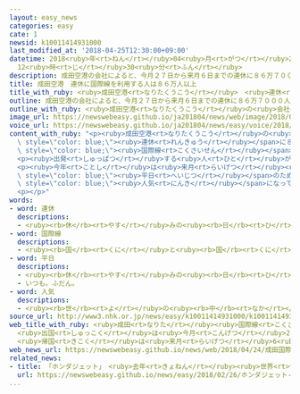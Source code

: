 ```yaml
---
layout: easy_news
categories: easy
cate: 1
newsid: k10011414931000
last_modified_at: '2018-04-25T12:30:00+09:00'
datetime: 2018<ruby>年<rt>ねん</rt></ruby>04<ruby>月<rt>がつ</rt></ruby>25<ruby>日<rt>にち</rt></ruby>
  12<ruby>時<rt>じ</rt></ruby>30<ruby>分<rt>ふん</rt></ruby>
description: 成田空港の会社によると、今月２７日から来月６日までの連休に８６万７０００人が国際線を利用する予定です。
title: 成田空港　連休に国際線を利用する人は８６万人以上
title_with_ruby: <ruby>成田空港<rt>なりたくうこう</rt></ruby>　<ruby>連休<rt>れんきゅう</rt></ruby>に<ruby>国際線<rt>こくさいせん</rt></ruby>を<ruby>利用<rt>りよう</rt></ruby>する<ruby>人<rt>ひと</rt></ruby>は８６<ruby>万<rt>まん</rt></ruby><ruby>人<rt>にん</rt></ruby><ruby>以上<rt>いじょう</rt></ruby>
outline: 成田空港の会社によると、今月２７日から来月６日までの連休に８６万７０００人が国際線を利用する予定です。
outline_with_ruby: <ruby>成田空港<rt>なりたくうこう</rt></ruby>の<ruby>会社<rt>かいしゃ</rt></ruby>によると、<ruby>今月<rt>こんげつ</rt></ruby>２７<ruby>日<rt>にち</rt></ruby>から<ruby>来月<rt>らいげつ</rt></ruby><ruby>６日<rt>むいか</rt></ruby>までの<ruby>連休<rt>れんきゅう</rt></ruby>に８６<ruby>万<rt>まん</rt></ruby>７０００<ruby>人<rt>にん</rt></ruby>が<ruby>国際線<rt>こくさいせん</rt></ruby>を<ruby>利用<rt>りよう</rt></ruby>する<ruby>予定<rt>よてい</rt></ruby>です。
image_url: https://newswebeasy.github.io/ja201804/news/web/image/2018/04/24/K10011414931_1804240749_1804240754_01_03.jpg
voice_url: https://newswebeasy.github.io/ja201804/news/easy/voice/2018/04/25/k10011414931000.mp4
content_with_ruby: "<p><ruby>成田空港<rt>なりたくうこう</rt></ruby>の<ruby>会社<rt>かいしゃ</rt></ruby>によると、<ruby>今月<rt>こんげつ</rt></ruby>２７<ruby>日<rt>にち</rt></ruby>から<ruby>来月<rt>らいげつ</rt></ruby><ruby>６日<rt>むいか</rt></ruby>までの<span\
  \ style=\"color: blue;\"><ruby>連休<rt>れんきゅう</rt></ruby></span>に８６<ruby>万<rt>まん</rt></ruby>７０００<ruby>人<rt>にん</rt></ruby>が<span\
  \ style=\"color: blue;\"><ruby>国際線<rt>こくさいせん</rt></ruby></span>を<ruby>利用<rt>りよう</rt></ruby>する<ruby>予定<rt>よてい</rt></ruby>です。<ruby>去年<rt>きょねん</rt></ruby>より６％<ruby>多<rt>おお</rt></ruby>くなりそうです。</p>\n\
  <p><ruby>出発<rt>しゅっぱつ</rt></ruby>する<ruby>人<rt>ひと</rt></ruby>が<ruby>最<rt>もっと</rt></ruby>も<ruby>多<rt>おお</rt></ruby>くなるのは<ruby>今月<rt>こんげつ</rt></ruby>２８<ruby>日<rt>にち</rt></ruby>で、<ruby>帰<rt>かえ</rt></ruby>ってくる<ruby>人<rt>ひと</rt></ruby>が<ruby>最<rt>もっと</rt></ruby>も<ruby>多<rt>おお</rt></ruby>くなるのは<ruby>来月<rt>らいげつ</rt></ruby><ruby>６日<rt>むいか</rt></ruby>になりそうです。</p>\n\
  <p><ruby>今年<rt>ことし</rt></ruby>は<ruby>来月<rt>らいげつ</rt></ruby><ruby>１日<rt>ついたち</rt></ruby>と<ruby>２日<rt>ふつか</rt></ruby>が<span\
  \ style=\"color: blue;\"><ruby>平日<rt>へいじつ</rt></ruby></span>のため、<ruby>近<rt>ちか</rt></ruby>くの<ruby>国<rt>くに</rt></ruby>に<ruby>行<rt>い</rt></ruby>く<ruby>人<rt>ひと</rt></ruby>が<ruby>多<rt>おお</rt></ruby>くなりそうです。<ruby>飛行機<rt>ひこうき</rt></ruby><ruby>代<rt>だい</rt></ruby>が<ruby>安<rt>やす</rt></ruby>いＬＣＣが<ruby>増<rt>ふ</rt></ruby>えた<ruby>韓国<rt>かんこく</rt></ruby>や<ruby>香港<rt>ほんこん</rt></ruby>が<ruby>特<rt>とく</rt></ruby>に<span\
  \ style=\"color: blue;\"><ruby>人気<rt>にんき</rt></ruby></span>になっています。</p>\n<p></p>\n\
  <p></p>"
words:
- word: 連休
  descriptions:
  - <ruby><rb>休</rb><rt>やす</rt></ruby>みの<ruby><rb>日</rb><rt>ひ</rt></ruby>が<ruby><rb>続</rb><rt>つづ</rt></ruby>くこと。また、<ruby><rb>続</rb><rt>つづ</rt></ruby>いた<ruby><rb>休日</rb><rt>きゅうじつ</rt></ruby>。
- word: 国際線
  descriptions:
  - <ruby><rb>国</rb><rt>くに</rt></ruby>と<ruby><rb>国</rb><rt>くに</rt></ruby>との<ruby><rb>間</rb><rt>あいだ</rt></ruby>を<ruby><rb>結</rb><rt>むす</rt></ruby>んで<ruby><rb>運航</rb><rt>うんこう</rt></ruby>する<ruby><rb>飛行機</rb><rt>ひこうき</rt></ruby>の<ruby><rb>路線</rb><rt>ろせん</rt></ruby>。
- word: 平日
  descriptions:
  - <ruby><rb>休</rb><rt>やす</rt></ruby>みの<ruby><rb>日</rb><rt>ひ</rt></ruby>でも<ruby><rb>祝日</rb><rt>しゅくじつ</rt></ruby>でもない<ruby><rb>日</rb><rt>ひ</rt></ruby>。ふつうの<ruby><rb>日</rb><rt>ひ</rt></ruby>。
  - いつも。ふだん。
- word: 人気
  descriptions:
  - <ruby><rb>世</rb><rt>よ</rt></ruby>の<ruby><rb>中</rb><rt>なか</rt></ruby>の<ruby><rb>人</rb><rt>ひと</rt></ruby>たちのよい<ruby><rb>評判</rb><rt>ひょうばん</rt></ruby>。
source_url: http://www3.nhk.or.jp/news/easy/k10011414931000/k10011414931000.html
web_title_with_ruby: <ruby>成田<rt>なりた</rt></ruby><ruby>国際線<rt>こくさいせん</rt></ruby> <ruby>大型<rt>おおがた</rt></ruby><ruby>連休<rt>れんきゅう</rt></ruby><ruby>ピーク<rt>ぴーく</rt></ruby>
  <ruby>出国<rt>しゅっこく</rt></ruby>は<ruby>今月<rt>こんげつ</rt></ruby>28<ruby>日<rt>にち</rt></ruby>
  <ruby>帰国<rt>きこく</rt></ruby>は<ruby>来月<rt>らいげつ</rt></ruby>6<ruby>日<rt>にち</rt></ruby>
web_news_url: https://newswebeasy.github.io/news/web/2018/04/24/成田国際線-大型連休ピーク-出国は今月28日-帰国は来月6日
related_news:
- title: 「ホンダジェット」　<ruby>去年<rt>きょねん</rt></ruby><ruby>世界<rt>せかい</rt></ruby>でいちばん<ruby>売<rt>う</rt></ruby>れた
  url: https://newswebeasy.github.io/news/easy/2018/02/26/ホンダジェット-去年世界でいちばん売れた
...
```


